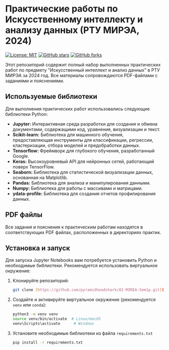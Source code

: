 # Практические работы по Искусственному интеллекту и анализу данных (РТУ МИРЭА, 2024)

[![License: MIT](https://img.shields.io/badge/License-MIT-yellow.svg)](https://opensource.org/licenses/MIT)
[![GitHub stars](https://img.shields.io/github/stars/pyramidheadshark/AI-MIREA-Sem1p.svg?style=social&label=Stars)](https://github.com/pyramidheadshark/AI-MIREA-Sem1p)
[![GitHub forks](https://img.shields.io/github/forks/pyramidheadshark/AI-MIREA-Sem1p.svg?style=social&label=Forks)](https://github.com/pyramidheadshark/AI-MIREA-Sem1p)

Этот репозиторий содержит полный набор выполненных практических работ по предмету "Искусственный интеллект и анализ данных" в РТУ МИРЭА за 2024 год. Все материалы сопровождаются PDF-файлами с заданиями и пояснениями.

## Используемые библиотеки
Для выполнения практических работ использовались следующие библиотеки Python:

*   **Jupyter:** Интерактивная среда разработки для создания и обмена документами, содержащими код, уравнения, визуализации и текст.
*   **Scikit-learn:** Библиотека для машинного обучения, предоставляющая инструменты для классификации, регрессии, кластеризации, отбора моделей и предобработки данных.
*   **Tensorflow:** Фреймворк для глубокого обучения, разработанный Google.
*   **Keras:** Высокоуровневый API для нейронных сетей, работающий поверх TensorFlow.
*   **Seaborn:** Библиотека для статистической визуализации данных, основанная на Matplotlib.
*   **Pandas:** Библиотека для анализа и манипулирования данными.
*   **Numpy:** Библиотека для работы с массивами и матрицами.
*   **ydata-profile:** Библиотека для создания отчетов профилирования данных.

## PDF файлы
Все задания и пояснения к практическим работам находятся в соответствующих PDF файлах, расположенных в директориях практик.

## Установка и запуск
Для запуска Jupyter Notebooks вам потребуется установить Python и необходимые библиотеки. Рекомендуется использовать виртуальное окружение:

1.  Клонируйте репозиторий:
    ```bash
    git clone [https://github.com/pyramidheadshark/AI-MIREA-Sem1p.git](https://github.com/YOUR_USERNAME/YOUR_REPOSITORY.git)
    ```

2.  Создайте и активируйте виртуальное окружение (рекомендуется `venv` или `conda`):
    ```bash
    python3 -m venv venv
    source venv/bin/activate  # Linux/macOS
    venv\Scripts\activate      # Windows
    ```
3.  Установите необходимые библиотеки из файла `requirements.txt`
    ```bash
    pip install -r requirements.txt
